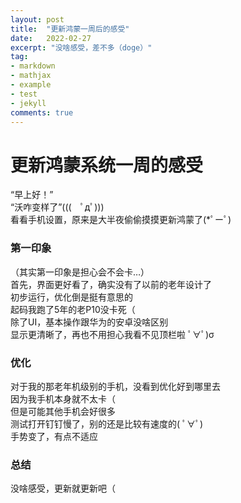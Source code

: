 ```yaml
---
layout: post
title:  "更新鸿蒙一周后的感受"
date:   2022-02-27
excerpt: "没啥感受，差不多（doge）"
tag:
- markdown 
- mathjax
- example
- test
- jekyll
comments: true
---
```


# 更新鸿蒙系统一周的感受
“早上好！”<br>
“沃咋变样了”(((　ﾟдﾟ)))<br>
看看手机设置，原来是大半夜偷偷摸摸更新鸿蒙了(*ﾟーﾟ)<br>
### 第一印象
（其实第一印象是担心会不会卡…）<br>
首先，界面更好看了，确实没有了以前的老年设计了<br>
初步运行，优化倒是挺有意思的<br>
起码我跑了5年的老P10没卡死（<br>
除了UI，基本操作跟华为的安卓没啥区别<br>
显示更清晰了，再也不用担心我看不见顶栏啦 ﾟ∀ﾟ)σ<br>
### 优化
对于我的那老年机级别的手机，没看到优化好到哪里去<br>
因为我手机本身就不太卡（<br>
但是可能其他手机会好很多<br>
测试打开钉钉慢了，别的还是比较有速度的( ﾟ∀ﾟ)<br>
手势变了，有点不适应
### 总结
没啥感受，更新就更新吧（
